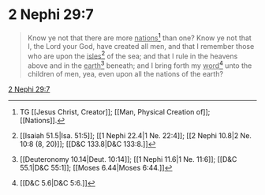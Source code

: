 # 2 Nephi 29:7

> Know ye not that there are more <u>nations</u>[^a] than one? Know ye not that I, the Lord your God, have created all men, and that I remember those who are upon the <u>isles</u>[^b] of the sea; and that I rule in the heavens above and in the <u>earth</u>[^c] beneath; and I bring forth my <u>word</u>[^d] unto the children of men, yea, even upon all the nations of the earth?

[2 Nephi 29:7](https://www.churchofjesuschrist.org/study/scriptures/bofm/2-ne/29?lang=eng&id=p7#p7)


[^a]: TG [[Jesus Christ, Creator]]; [[Man, Physical Creation of]]; [[Nations]].
[^b]: [[Isaiah 51.5|Isa. 51:5]]; [[1 Nephi 22.4|1 Ne. 22:4]]; [[2 Nephi 10.8|2 Ne. 10:8 (8, 20)]]; [[D&C 133.8|D&C 133:8.]]
[^c]: [[Deuteronomy 10.14|Deut. 10:14]]; [[1 Nephi 11.6|1 Ne. 11:6]]; [[D&C 55.1|D&C 55:1]]; [[Moses 6.44|Moses 6:44.]]
[^d]: [[D&C 5.6|D&C 5:6.]]
